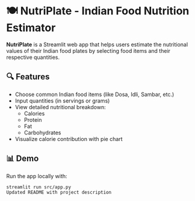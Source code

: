 # 🍽️ NutriPlate - Indian Food Nutrition Estimator

**NutriPlate** is a Streamlit web app that helps users estimate the nutritional values of their Indian food plates by selecting food items and their respective quantities.

## 🔍 Features

- Choose common Indian food items (like Dosa, Idli, Sambar, etc.)
- Input quantities (in servings or grams)
- View detailed nutritional breakdown:
  - Calories
  - Protein
  - Fat
  - Carbohydrates
- Visualize calorie contribution with pie chart

## 📊 Demo

Run the app locally with:

```bash
streamlit run src/app.py
Updated README with project description
